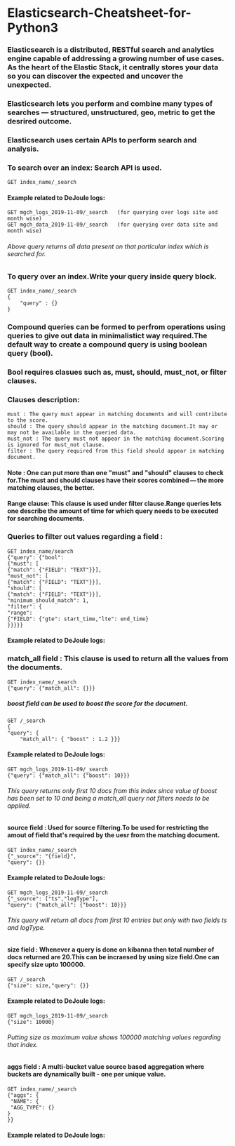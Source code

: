 # Elasticsearch-Cheatsheet-for-Python3

### Elasticsearch is a distributed, RESTful search and analytics engine capable of addressing a growing number of use cases. As the heart of the Elastic Stack, it centrally stores your data so you can discover the expected and uncover the unexpected.
### Elasticsearch lets you perform and combine many types of searches — structured, unstructured, geo, metric to get the desrired outcome.

### Elasticsearch uses certain APIs to perform search and analysis.
### To search over an index: Search API is used.

	GET index_name/_search
	
#### Example related to DeJoule logs:

	GET mgch_logs_2019-11-09/_search   (for querying over logs site and month wise) 
	GET mgch_data_2019-11-09/_search   (for querying over data site and month wise)
	
###### Above query returns all data present on that particular index which is searched for.

### To query over an index.Write your query inside query block.

	GET index_name/_search
	{	
		"query" : {}
	}
	
### Compound queries can be formed to perfrom operations using queries to give out data in minimalistict way required.The default way to create a compound query is using boolean query (bool).
### Bool requires clasues such as, must, should, must_not, or filter clauses.
###  Clauses description: 
	must : The query must appear in matching documents and will contribute to the score.
	should : The query should appear in the matching document.It may or may not be available in the queried data.
	must_not : The query must not appear in the matching document.Scoring is ignored for must_not clause.
	filter : The query required from this field should appear in matching document.
	
#### Note : One can put more than one "must" and "should" clauses to check for.The must and should clauses have their scores combined — the more matching clauses, the better.

#### Range clause: This clause is used under filter clause.Range queries lets one describe the amount of time for which query needs to be executed for searching documents.

### Queries to filter out values regarding a field : 

	GET index_name/search
	{"query": {"bool":
	{"must": [
	{"match": {"FIELD": "TEXT"}}],
	"must_not": [
	{"match": {"FIELD": "TEXT"}}],
	"should": [
	{"match": {"FIELD": "TEXT"}}],
	"minimum_should_match": 1, 
	"filter": {
	"range": 
	{"FIELD": {"gte": start_time,"lte": end_time}
	}}}}}

#### Example related to DeJoule logs:
### match_all field : This clause is used to return all the values from the documents.

	GET index_name/_search
	{"query": {"match_all": {}}}
	
##### boost field can be used to boost the score for the document.

	GET /_search
	{
	"query": {
        "match_all": { "boost" : 1.2 }}}

#### Example related to DeJoule logs:

	GET mgch_logs_2019-11-09/_search
	{"query": {"match_all": {"boost": 10}}}
###### This query returns only first 10 docs from this index since value of boost has been set to 10 and being a match_all query not filters needs to be applied.
	
#### source field : Used for source filtering.To be used for restricting the amout of field that's required by the uesr from the matching document.

	GET index_name/_search
	{"_source": "{field}",
	"query": {}}

#### Example related to DeJoule logs:

	GET mgch_logs_2019-11-09/_search
	{"_source": ["ts","logType"], 
	"query": {"match_all": {"boost": 10}}}
###### This query will return all docs from first 10 entries but only with two fields ts and logType.

#### size field : Whenever a query is done on kibanna then total number of docs returned are 20.This can be incraesed by using size field.One can specify size upto 100000.

	GET /_search
	{"size": size,"query": {}}
	
#### Example related to DeJoule logs:

	GET mgch_logs_2019-11-09/_search
	{"size": 10000}
###### Putting size as maximum value shows 100000 matching values regarding that index.
	
#### aggs field : A multi-bucket value source based aggregation where buckets are dynamically built - one per unique value.

	GET index_name/_search
	{"aggs": {
 	 "NAME": {
   	 "AGG_TYPE": {}
  	}
	}}

#### Example related to DeJoule logs:
